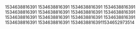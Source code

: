 1534638816391
1534638816391
1534638816391
1534638816391
1534638816391
1534638816391
1534638816391
1534638816391
1534638816391
1534638816391
1534638816391
1534638816391
1534638816391
1534638816391
15346388163911534652973514